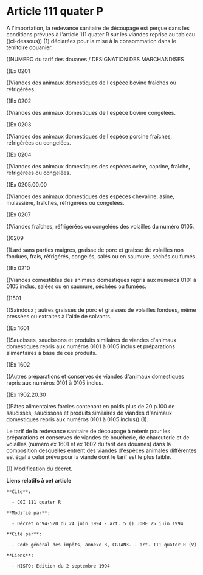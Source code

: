 # Article 111 quater P

A l'importation, la redevance sanitaire de découpage est perçue dans les conditions prévues à l'article 111 quater R sur les
viandes reprise au tableau ((ci-dessous)) (1) déclarées pour la mise à la consommation dans le territoire douanier.

((NUMERO du tarif des douanes / DESIGNATION DES MARCHANDISES

((Ex 0201

((Viandes des animaux domestiques de l'espèce bovine fraîches ou réfrigérées.

((Ex 0202

((Viandes des animaux domestiques de l'espèce bovine congelées.

((Ex 0203

((Viandes des animaux domestiques de l'espèce porcine fraîches, réfrigérées ou congelées.

((Ex 0204

((Viandes des animaux domestiques des espèces ovine, caprine, fraîche, réfrigérées ou congelées.

((Ex 0205.00.00

((Viandes des animaux domestiques des espèces chevaline, asine, mulassière, fraîches, réfrigérées ou congelées.

((Ex 0207

((Viandes fraîches, réfrigérées ou congelées des volailles du numéro 0105.

((0209

((Lard sans parties maigres, graisse de porc et graisse de volailles non fondues, frais, réfrigérés, congelés, salés ou en
saumure, séchés ou fumés.

((Ex 0210

((Viandes comestibles des animaux domestiques repris aux numéros 0101 à 0105 inclus, salées ou en saumure, séchées ou fumées.

((1501

((Saindoux ; autres graisses de porc et graisses de volailles fondues, même pressées ou extraites à l'aide de solvants.

((Ex 1601

((Saucisses, saucissons et produits similaires de viandes d'animaux domestiques repris aux numéros 0101 à 0105 inclus et
préparations alimentaires à base de ces produits.

((Ex 1602

((Autres préparations et conserves de viandes d'animaux domestiques repris aux numéros 0101 à 0105 inclus.

((Ex 1902.20.30

((Pâtes alimentaires farcies contenant en poids plus de 20 p.100 de saucisses, saucissons et produits similaires de viandes
d'animaux domestiques repris aux numéros 0101 à 0105 inclus)) (1).

Le tarif de la redevance sanitaire de découpage à retenir pour les préparations et conserves de viandes de boucherie, de
charcuterie et de volailles (numéro ex 1601 et ex 1602 du tarif des douanes) dans la composition desquelles entrent des
viandes d'espèces animales différentes est égal à celui prévu pour la viande dont le tarif est le plus faible.

(1) Modification du décret.

**Liens relatifs à cet article**

	**Cite**:

	  - CGI 111 quater R

	**Modifié par**:

	  - Décret n°94-520 du 24 juin 1994 - art. 5 () JORF 25 juin 1994

	**Cité par**:

	  - Code général des impôts, annexe 3, CGIAN3. - art. 111 quater R (V)

	**Liens**:

	  - HISTO: Edition du 2 septembre 1994
